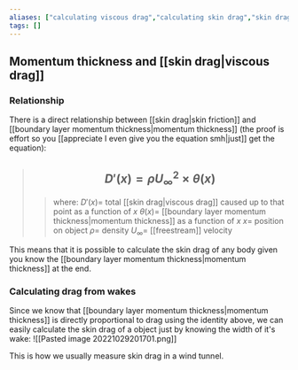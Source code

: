 ```yaml
---
aliases: ["calculating viscous drag","calculating skin drag","skin drag"]
tags: []
---
```


## Momentum thickness and [[skin drag|viscous drag]]

### Relationship

There is a direct relationship between [[skin drag|skin friction]] and [[boundary layer momentum thickness|momentum thickness]] (the proof is effort so you [[appreciate I even give you the equation smh|just]] get the equation):

> ## $$ D'(x) = \rho U_{\infty}^{2} \times \theta(x) $$ 
>> where:
>> $D'(x)=$ total [[skin drag|viscous drag]] caused up to that point as a function of $x$
>> $\theta(x)=$ [[boundary layer momentum thickness|momentum thickness]] as a function of $x$
>> $x=$ position on object
>> $\rho=$ density
>> $U_{\infty}=$ [[freestream]] velocity

This means that it is possible to calculate the skin drag of any body given you know the [[boundary layer momentum thickness|momentum thickness]] at the end.

### Calculating drag from wakes

Since we know that [[boundary layer momentum thickness|momentum thickness]] is directly proportional to drag using the identity above, we can easily calculate the skin drag of a object just by knowing the width of it's wake:
![[Pasted image 20221029201701.png]]

This is how we usually measure skin drag in a wind tunnel.
